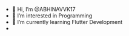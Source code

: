 - 👋 Hi, I’m @ABHINAVVK17
- 👀 I’m interested in Programming 
- 🌱 I’m currently learning Flutter Development
- 
<!---
ABHINAVVK17/ABHINAVVK17 is a ✨ special ✨ repository because its `README.md` (this file) appears on your GitHub profile.
You can click the Preview link to take a look at your changes.
--->

